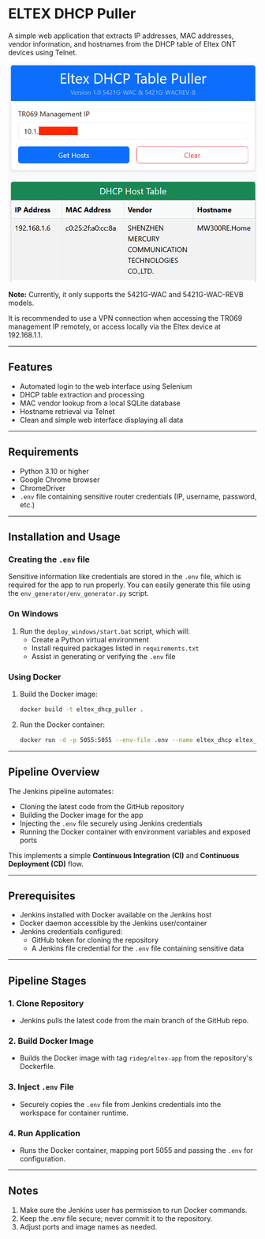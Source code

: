 # ELTEX DHCP Puller

A simple web application that extracts IP addresses, MAC addresses, vendor information, and hostnames from the DHCP table of Eltex ONT devices using Telnet.

![Interface](screenshots/ui.png)

**Note:** Currently, it only supports the 5421G-WAC and 5421G-WAC-REVB models.

It is recommended to use a VPN connection when accessing the TR069 management IP remotely, or access locally via the Eltex device at 192.168.1.1.

---

## Features

- Automated login to the web interface using Selenium  
- DHCP table extraction and processing  
- MAC vendor lookup from a local SQLite database  
- Hostname retrieval via Telnet  
- Clean and simple web interface displaying all data  

---

## Requirements

- Python 3.10 or higher  
- Google Chrome browser  
- ChromeDriver  
- `.env` file containing sensitive router credentials (IP, username, password, etc.)

---

## Installation and Usage

### Creating the `.env` file

Sensitive information like credentials are stored in the `.env` file, which is required for the app to run properly. You can easily generate this file using the `env_generator/env_generator.py` script.

### On Windows

1. Run the `deploy_windows/start.bat` script, which will:  
    - Create a Python virtual environment  
    - Install required packages listed in `requirements.txt`  
    - Assist in generating or verifying the `.env` file  

### Using Docker

1. Build the Docker image:  
   ```bash
   docker build -t eltex_dhcp_puller .

2. Run the Docker container:
   ```bash
   docker run -d -p 5055:5055 --env-file .env --name eltex_dhcp eltex_dhcp_puller


---

## Pipeline Overview

The Jenkins pipeline automates:

- Cloning the latest code from the GitHub repository
- Building the Docker image for the app
- Injecting the `.env` file securely using Jenkins credentials
- Running the Docker container with environment variables and exposed ports

This implements a simple **Continuous Integration (CI)** and **Continuous Deployment (CD)** flow.

---

## Prerequisites

- Jenkins installed with Docker available on the Jenkins host
- Docker daemon accessible by the Jenkins user/container
- Jenkins credentials configured:
  - GitHub token for cloning the repository
  - A Jenkins file credential for the `.env` file containing sensitive data

---

## Pipeline Stages

### 1. Clone Repository

- Jenkins pulls the latest code from the main branch of the GitHub repo.

### 2. Build Docker Image

- Builds the Docker image with tag `rideg/eltex-app` from the repository's Dockerfile.

### 3. Inject `.env` File

- Securely copies the `.env` file from Jenkins credentials into the workspace for container runtime.

### 4. Run Application

- Runs the Docker container, mapping port 5055 and passing the `.env` for configuration.

---

## Notes

1. Make sure the Jenkins user has permission to run Docker commands.
2. Keep the .env file secure; never commit it to the repository.
3. Adjust ports and image names as needed.